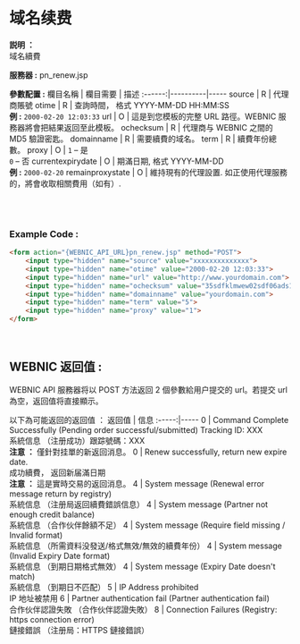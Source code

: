 # 域名续费

**説明 ：** <br> 
域名續費

**服務器 :** pn_renew.jsp

**參數配置 :**
欄目名稱 | 欄目需要 | 描述
:------:|----------|-----
source | R | 代理商賬號
otime | R | 查詢時間， 格式 YYYY-MM-DD HH:MM:SS <br> **例 :** `2000-02-20 12:03:33`
url | O | 這是到您模板的完整 URL 路徑。WEBNIC 服務器將會把結果返回至此模板。
ochecksum | R | 代理商与 WEBNIC 之間的 MD5 驗證密匙。
domainname | R | 需要續費的域名。
term | R | 續費年份總數。
proxy | O | `1` – 是 <br> `0` – 否
currentexpirydate | O | 期滿日期, 格式 YYYY-MM-DD <br> **例 :** `2000-02-20`
remainproxystate | O | 維持現有的代理設置. 如正使用代理服務的，將會收取相關費用（如有）.

<br><br>

### Example Code :

```HTML
<form action="{WEBNIC_API_URL}pn_renew.jsp" method="POST"> 
    <input type="hidden" name="source" value="xxxxxxxxxxxxxx"> 
    <input type="hidden" name="otime" value="2000-02-20 12:03:33"> 
    <input type="hidden" name="url" value="http://www.yourdomain.com">
    <input type="hidden" name="ochecksum" value="35sdfklmwew02sdf06ads1asd3"> 
    <input type="hidden" name="domainname" value="yourdomain.com">
    <input type="hidden" name="term" value="5">
    <input type="hidden" name="proxy" value="1">
</form>
```

<br>

WEBNIC 返回值 :
-----
WEBNIC API 服務器将以 POST 方法返回 2 個參數給用户提交的 url。若提交 url 為空，返回值将直接顯示。

以下為可能返回的返回值 ：
返回值 | 信息
:-----:|-----
0 | Command Complete Successfully (Pending order successful/submitted) Tracking ID: XXX <br> 系統信息 （注册成功）跟踪號碼：XXX <br> **注意 ：** 僅針對挂單的新返回消息。
0 | Renew successfully, return new expire date. <br> 成功續費， 返回新届滿日期 <br> **注意 ：** 這是實時交易的返回消息。
4 | System message (Renewal error message return by registry) <br> 系統信息 （注册局返回續費錯誤信息）
4 | System message (Partner not enough credit balance) <br> 系統信息 （合作伙伴餘額不足）
4 | System message (Require field missing / Invalid format) <br> 系統信息 （所需資料没發送/格式無效/無效的續費年份）
4 | System message (Invalid Expiry Date format) <br> 系統信息 （到期日期格式無效）
4 | System message (Expiry Date doesn't match) <br> 系統信息 （到期日不匹配）
5 | IP Address prohibited <br> IP 地址被禁用
6 | Partner authentication fail (Partner authentication fail) <br> 合作伙伴認證失敗 （合作伙伴認證失敗）
8 | Connection Failures (Registry: https connection error) <br> 鏈接錯誤 （注册局：HTTPS 鏈接錯誤）
